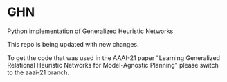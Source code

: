 # GHN
Python implementation of Generalized Heuristic Networks

This repo is being updated with new changes. 

To get the code that was used in the AAAI-21 paper "Learning Generalized Relational Heuristic Networks for Model-Agnostic Planning" please switch to the aaai-21 branch.

